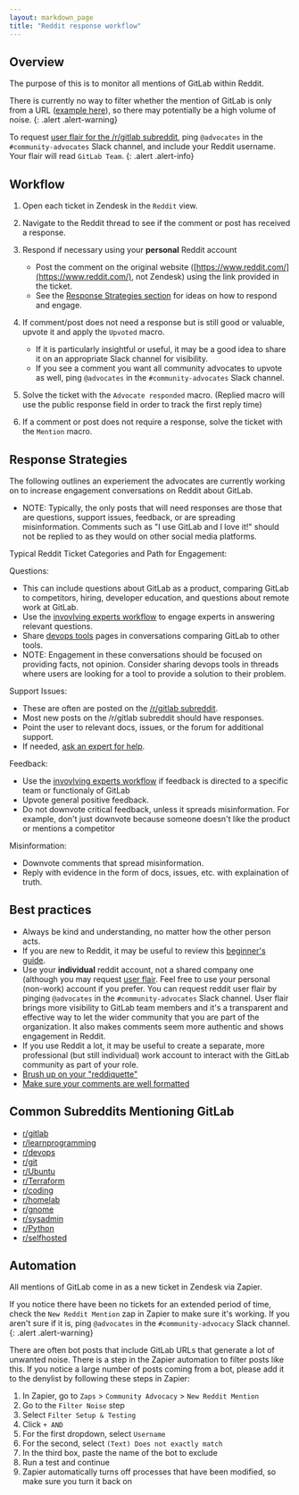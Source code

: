 ```yaml
---
layout: markdown_page
title: "Reddit response workflow"
---
```


## Overview

The purpose of this is to monitor all mentions of GitLab within Reddit.

<i class="fas fa-hand-point-right" aria-hidden="true" style="color: rgb(138, 109, 59)
;"></i> There is currently no way to filter whether the mention of GitLab is only from a URL ([example here](https://www.reddit.com/r/ProxyScrape/comments/a7p3je/help_us_translate/)), so there may potentially be a high volume of noise.
{: .alert .alert-warning}

<i class="fas fa-info-circle" aria-hidden="true" style="color: rgb(49, 112, 143)
;"></i> To request [user flair for the /r/gitlab subreddit](/images/handbook/marketing/community-relations/reddit-flair-example.png), ping `@advocates` in the `#community-advocates` Slack channel, and include your Reddit username. Your flair will read `GitLab Team`.
{: .alert .alert-info}

## Workflow

1. Open each ticket in Zendesk in the `Reddit` view.

2. Navigate to the Reddit thread to see if the comment or post has received a response.

3. Respond if necessary using your **personal** Reddit account
   * Post the comment on the original website ([https://www.reddit.com/](https://www.reddit.com/), not Zendesk) using the link provided in the ticket.
   * See the [Response Strategies section](#response-strategies) for ideas on how to respond and engage.

4. If comment/post does not need a response but is still good or valuable, upvote it and apply the `Upvoted` macro.
   * If it is particularly insightful or useful, it may be a good idea to share it on an appropriate Slack channel for visibility.
   * If you see a comment you want all community advocates to upvote as well, ping `@advocates` in the `#community-advocates` Slack channel.

5. Solve the ticket with the `Advocate responded` macro. (Replied macro will use the public response field in order to track the first reply time)

6. If a comment or post does not require a response, solve the ticket with the `Mention` macro.

## Response Strategies

The following outlines an experiement the advocates are currently working on to increase engagement conversations on Reddit about GitLab.

* NOTE: Typically, the only posts that will need responses are those that are questions, support issues, feedback, or are spreading misinformation. Comments such as "I use GitLab and I love it!" should not be replied to as they would on other social media platforms.

Typical Reddit Ticket Categories and Path for Engagement:

Questions:
* This can include questions about GitLab as a product, comparing GitLab to competitors, hiring, developer education, and questions about remote work at GitLab.
* Use the [invovlving experts workflow](/handbook/marketing/community-relations/community-advocacy/workflows/involving-experts) to engage experts in answering relevant questions.
* Share [devops tools](https://about.gitlab.com/devops-tools/) pages in conversations comparing GitLab to other tools.
* NOTE: Engagement in these conversations should be focused on providing facts, not opinion. Consider sharing devops tools in threads where users are looking for a tool to provide a solution to their problem.

Support Issues:
* These are often are posted on the [/r/gitlab subreddit](https://www.reddit.com/r/gitlab/).
* Most new posts on the /r/gitlab subreddit should have responses.
* Point the user to relevant docs, issues, or the forum for additional support.
* If needed, [ask an expert for help](/handbook/marketing/community-relations/community-advocacy/workflows/involving-experts).

Feedback:
* Use the [invovlving experts workflow](/handbook/marketing/community-relations/community-advocacy/workflows/involving-experts) if feedback is directed to a specific team or functionaly of GitLab
* Upvote general positive feedback.
* Do not downvote critical feedback, unless it spreads misinformation. For example, don't just downvote because someone doesn't like the product or mentions a competitor

Misinformation:
* Downvote comments that spread misinformation.
* Reply with evidence in the form of docs, issues, etc. with explaination of truth.

   
## Best practices

* Always be kind and understanding, no matter how the other person acts.
* If you are new to Reddit, it may be useful to review this [beginner's guide](https://lifehacker.com/a-beginners-guide-to-reddit-1798643829).
* Use your **individual** reddit account, not a shared company one (although you may request [user flair](https://mods.reddithelp.com/hc/en-us/articles/360010541651-User-Flair). Feel free to use your personal (non-work) account if you prefer. You can request reddit user flair by pinging `@advocates` in the `#community-advocates` Slack channel. User flair brings more visibility to GitLab team members and it's a transparent and effective way to let the wider community that you are part of the organization. It also makes comments seem more authentic and shows engagement in Reddit.
* If you use Reddit a lot, it may be useful to create a separate, more professional (but still individual) work account to interact with the GitLab community as part of your role.
* [Brush up on your "reddiquette"](https://www.reddit.com/wiki/reddiquette)
* [Make sure your comments are well formatted](https://www.reddit.com/wiki/commenting)

## Common Subreddits Mentioning GitLab

* [r/gitlab](https://www.reddit.com/r/gitlab/)
* [r/learnprogramming](https://www.reddit.com/r/learnprogramming/)
* [r/devops](https://www.reddit.com/r/devops/)
* [r/git](https://www.reddit.com/r/git/)
* [r/Ubuntu](https://www.reddit.com/r/Ubuntu/)
* [r/Terraform](https://www.reddit.com/r/Terraform/)
* [r/coding](https://www.reddit.com/r/coding/)
* [r/homelab](https://www.reddit.com/r/homelab/)
* [r/gnome](https://www.reddit.com/r/gnome/)
* [r/sysadmin](https://www.reddit.com/r/sysadmin/)
* [r/Python](https://www.reddit.com/r/Python/)
* [r/selfhosted](https://www.reddit.com/r/selfhosted/)


## Automation

All mentions of GitLab come in as a new ticket in Zendesk via Zapier.

<i class="fas fa-hand-point-right" aria-hidden="true" style="color: rgb(138, 109, 59)
;"></i> If you notice there have been no tickets for an extended period of time, check the `New Reddit Mention` zap in Zapier to make sure it's working. If you aren't sure if it is, ping `@advocates` in the `#community-advocacy` Slack channel.
{: .alert .alert-warning}

There are often bot posts that include GitLab URLs that generate a lot of unwanted noise. There is a step in the Zapier automation to filter posts like this. If you notice a large number of posts coming from a bot, please add it to the denylist by following these steps in Zapier:
1. In Zapier, go to `Zaps` > `Community Advocacy` > `New Reddit Mention`
2. Go to the `Filter Noise` step
3. Select `Filter Setup & Testing`
4. Click `+ AND`
5. For the first dropdown, select `Username`
6. For the second, select `(Text) Does not exactly match`
7. In the third box, paste the name of the bot to exclude
8. Run a test and continue
9. Zapier automatically turns off processes that have been modified, so make sure you turn it back on
